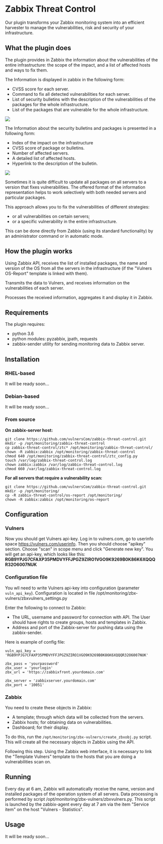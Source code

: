# Zabbix Threat Control
Оur plugin transforms your Zabbix monitoring system into an efficient harvester to manage the vulnerabilities, risk and security of your infrastructure.

## What the plugin does

The plugin provides in Zabbix the information about the vulnerabilities of the entire infrastructure: the scope of the impact, and a list of affected hosts and ways to fix them.

The Information is displayed in zabbix in the following form:

- CVSS score for each server.
- Command to fix all detected vulnerabilities for each server.
- List of security bulletins with the description of the vulnerabilities of the packages for the whole infrastructure.
- List of the packages that are vulnerable for the whole infrastructure.


![](https://github.com/vulnersCom/zabbix-threat-control/blob/master/docs/hosts.gif)


The Information about the security bulletins and packages is presented in a following form:

- Index of the impact on the infrastructure
- CVSS score of package or bulletins.
- Number of affected servers.
- A detailed list of affected hosts.
- Hyperlink to the description of the bulletin.

![](https://github.com/vulnersCom/zabbix-threat-control/blob/master/docs/pkgs.gif)

Sometimes it is quite difficult to update all packages on all servers to a version that fixes vulnerabilities. The offered format of the information representation helps to work selectively with both needed servers and particular packages.

This approach allows you to fix the vulnerabilities of different strategies:

- or all vulnerabilities on certain servers;
- or a specific vulnerability in the entire infrastructure.

This can be done directly from Zabbix (using its standard functionality) by an administrator command or in automatic mode.

## How the plugin works

Using Zabbix API, receives the list of installed packages, the name and version of the OS from all the servers in the infrastructure (if the "Vulners OS-Report" template is linked with them).

Transmits the data to Vulners, and receives information on the vulnerabilities of each server.

Processes the received information, aggregates it and display it in Zabbix.

## Requirements

The plugin requires:

- python 3.6
- python modules: pyzabbix, jpath, requests 
- zabbix-sender utility for sending monitoring data to Zabbix server.

## Installation
### RHEL-based
It will be ready soon...
### Debian-based
It will be ready soon...
### From source

**On zabbix-server host:**

    git clone https://github.com/vulnersCom/zabbix-threat-control.git
    mkdir -p /opt/monitoring/zabbix-threat-control
    cp zabbix-threat-control/ztc* /opt/monitoring/zabbix-threat-control/
    chown -R zabbix:zabbix /opt/monitoring/zabbix-threat-control
    chmod 640 /opt/monitoring/zabbix-threat-control/ztc_config.py
    touch /var/log/zabbix-threat-control.log
    chown zabbix:zabbix /var/log/zabbix-threat-control.log
    chmod 660 /var/log/zabbix-threat-control.log

**For all servers that require a vulnerability scan:**

    git clone https://github.com/vulnersCom/zabbix-threat-control.git
    mkdir -p /opt/monitoring/
    cp -R zabbix-threat-control/os-report /opt/monitoring/
    chown -R zabbix:zabbix /opt/monitoring/os-report

## Сonfiguration

### Vulners

Now you should get Vulners api-key. Log in to vulners.com, go to userinfo space https://vulners.com/userinfo. Then you should choose "apikey" section.
Choose "scan" in scope menu and click "Generate new key". You will get an api-key, which looks like this:
**RGB9YPJG7CFAXP35PMDVYFFJPGZ9ZIRO1VGO9K9269B0K86K6XQQQR32O6007NUK**

### Configuration file

You wll need to write Vulners api-key into configuration (parameter ```vuln_api_key```). Configuration is located in file  /opt/monitoring/zbx-vulners/zbxvulners_settings.py

Enter the following to connect to Zabbix:
-	The URL, username and password for connection with API. The User should have rights to create groups, hosts and templates in Zabbix.
-	Address and port of the Zabbix-server for pushing data using the zabbix-sender.

Here is example of config file:
```
vuln_api_key = 'RGB9YPJG7CFAXP35PMDVYFFJPGZ9ZIRO1VGO9K9269B0K86K6XQQQR32O6007NUK'

zbx_pass = 'yourpassword'
zbx_user = 'yourlogin'
zbx_url = 'https://zabbixfront.yourdomain.com'

zbx_server = 'zabbixserver.yourdomain.com'
zbx_port = '10051'
```

### Zabbix

You need to create these objects in Zabbix:
- A template; through which data will be collected from the servers.
- Zabbix hosts; for obtaining data on vulnerabilities.
- Dashboard; for their display.

To do this, run the ```/opt/monitoring/zbx-vulners/create_zbxobj.py``` script.
This will create all the necessary objects in Zabbix using the API.

Following this step. Using the Zabbix web interface, it is necessary to link the "Template Vulners" template to the hosts that you are doing a vulnerabilities scan on.

## Running

Every day at 6 am, Zabbix will automatically receive the name, version and installed packages of the operation system of all servers.
Data processing is performed by script /opt/monitoring/zbx-vulners/zbxvulners.py.
This script is launched by the zabbix-agent every day at 7 am via the item "Service item" on the host "Vulners - Statistics".

## Usage
It will be ready soon...

